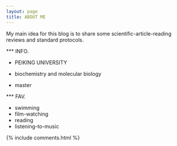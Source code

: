 ```yaml
---
layout: page
title: ABOUT ME
---
```


My main idea for this blog is to share some scientific-article-reading reviews and standard protocols.



*** INFO.

- PEIKING UNIVERSITY

- biochemistry and molecular biology

- master

*** FAV.
- swimming
- film-watching
- reading
- listening-to-music

{% include comments.html %}
